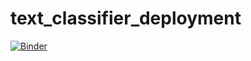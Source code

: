 # text_classifier_deployment

[![Binder](https://mybinder.org/badge_logo.svg)](https://mybinder.org/v2/gh/Jaskolk/text_classifier_deployment/master?urlpath=%2Fvoila%2Frender%2Ftext%20widget.ipynb)
